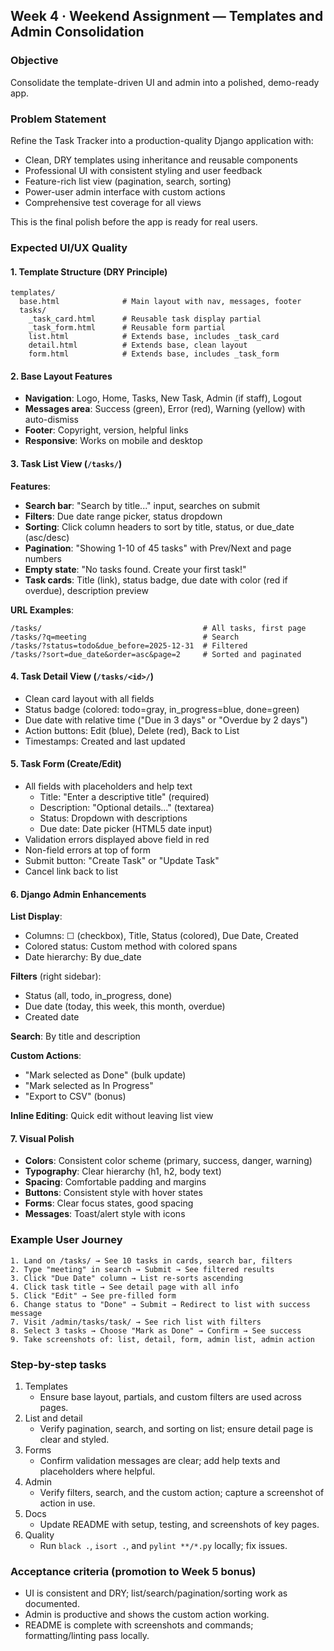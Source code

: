 ## Week 4 · Weekend Assignment — Templates and Admin Consolidation

### Objective
Consolidate the template-driven UI and admin into a polished, demo-ready app.

### Problem Statement
Refine the Task Tracker into a production-quality Django application with:
- Clean, DRY templates using inheritance and reusable components
- Professional UI with consistent styling and user feedback
- Feature-rich list view (pagination, search, sorting)
- Power-user admin interface with custom actions
- Comprehensive test coverage for all views

This is the final polish before the app is ready for real users.

### Expected UI/UX Quality

#### 1. Template Structure (DRY Principle)
```
templates/
  base.html              # Main layout with nav, messages, footer
  tasks/
    _task_card.html      # Reusable task display partial
    _task_form.html      # Reusable form partial
    list.html            # Extends base, includes _task_card
    detail.html          # Extends base, clean layout
    form.html            # Extends base, includes _task_form
```

#### 2. Base Layout Features
- **Navigation**: Logo, Home, Tasks, New Task, Admin (if staff), Logout
- **Messages area**: Success (green), Error (red), Warning (yellow) with auto-dismiss
- **Footer**: Copyright, version, helpful links
- **Responsive**: Works on mobile and desktop

#### 3. Task List View (`/tasks/`)
**Features**:
- **Search bar**: "Search by title..." input, searches on submit
- **Filters**: Due date range picker, status dropdown
- **Sorting**: Click column headers to sort by title, status, or due_date (asc/desc)
- **Pagination**: "Showing 1-10 of 45 tasks" with Prev/Next and page numbers
- **Empty state**: "No tasks found. Create your first task!"
- **Task cards**: Title (link), status badge, due date with color (red if overdue), description preview

**URL Examples**:
```
/tasks/                                    # All tasks, first page
/tasks/?q=meeting                          # Search
/tasks/?status=todo&due_before=2025-12-31  # Filtered
/tasks/?sort=due_date&order=asc&page=2     # Sorted and paginated
```

#### 4. Task Detail View (`/tasks/<id>/`)
- Clean card layout with all fields
- Status badge (colored: todo=gray, in_progress=blue, done=green)
- Due date with relative time ("Due in 3 days" or "Overdue by 2 days")
- Action buttons: Edit (blue), Delete (red), Back to List
- Timestamps: Created and last updated

#### 5. Task Form (Create/Edit)
- All fields with placeholders and help text
  - Title: "Enter a descriptive title" (required)
  - Description: "Optional details..." (textarea)
  - Status: Dropdown with descriptions
  - Due date: Date picker (HTML5 date input)
- Validation errors displayed above field in red
- Non-field errors at top of form
- Submit button: "Create Task" or "Update Task"
- Cancel link back to list

#### 6. Django Admin Enhancements
**List Display**:
- Columns: ☐ (checkbox), Title, Status (colored), Due Date, Created
- Colored status: Custom method with colored spans
- Date hierarchy: By due_date

**Filters** (right sidebar):
- Status (all, todo, in_progress, done)
- Due date (today, this week, this month, overdue)
- Created date

**Search**: By title and description

**Custom Actions**:
- "Mark selected as Done" (bulk update)
- "Mark selected as In Progress"
- "Export to CSV" (bonus)

**Inline Editing**: Quick edit without leaving list view

#### 7. Visual Polish
- **Colors**: Consistent color scheme (primary, success, danger, warning)
- **Typography**: Clear hierarchy (h1, h2, body text)
- **Spacing**: Comfortable padding and margins
- **Buttons**: Consistent style with hover states
- **Forms**: Clear focus states, good spacing
- **Messages**: Toast/alert style with icons

### Example User Journey
```
1. Land on /tasks/ → See 10 tasks in cards, search bar, filters
2. Type "meeting" in search → Submit → See filtered results
3. Click "Due Date" column → List re-sorts ascending
4. Click task title → See detail page with all info
5. Click "Edit" → See pre-filled form
6. Change status to "Done" → Submit → Redirect to list with success message
7. Visit /admin/tasks/task/ → See rich list with filters
8. Select 3 tasks → Choose "Mark as Done" → Confirm → See success
9. Take screenshots of: list, detail, form, admin list, admin action
```

### Step-by-step tasks
1) Templates
   - Ensure base layout, partials, and custom filters are used across pages.
2) List and detail
   - Verify pagination, search, and sorting on list; ensure detail page is clear and styled.
3) Forms
   - Confirm validation messages are clear; add help texts and placeholders where helpful.
4) Admin
   - Verify filters, search, and the custom action; capture a screenshot of action in use.
5) Docs
   - Update README with setup, testing, and screenshots of key pages.
6) Quality
   - Run `black .`, `isort .`, and `pylint **/*.py` locally; fix issues.

### Acceptance criteria (promotion to Week 5 bonus)
- UI is consistent and DRY; list/search/pagination/sorting work as documented.
- Admin is productive and shows the custom action working.
- README is complete with screenshots and commands; formatting/linting pass locally.


